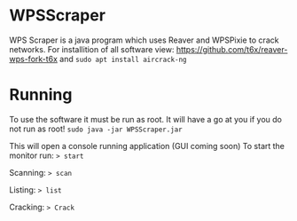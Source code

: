 # WPSScraper
WPS Scraper is a java program which uses Reaver and WPSPixie to crack networks. For installition of all software view:
https://github.com/t6x/reaver-wps-fork-t6x
and
`sudo apt install aircrack-ng`

# Running
To use the software it must be run as root. It will have a go at you if you do not run as root!
`sudo java -jar WPSScraper.jar`

This will open a console running application (GUI coming soon)
To start the monitor run:
`> start`

Scanning:
`> scan`

Listing:
`> list`

Cracking:
`> Crack`
